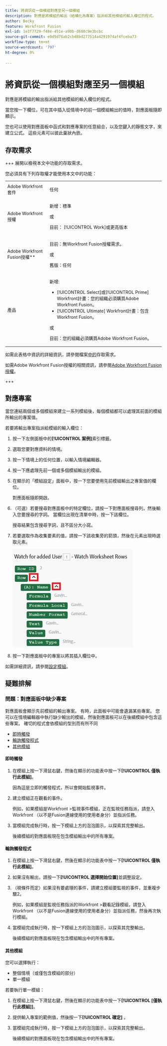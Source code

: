 ```yaml
---
title: 將資訊從一個模組對應至另一個模組
description: 對應是將模組的輸出（結構化為專案）指派給其他模組的輸入欄位的程式。
author: Becky
feature: Workfront Fusion
exl-id: 1e3f7729-f48e-451e-a90b-d680c9e3bcbc
source-git-commit: e0d9d76ab2cbd8bd277514a4291974af4fceba73
workflow-type: tm+mt
source-wordcount: '797'
ht-degree: 0%

---
```


# 將資訊從一個模組對應至另一個模組

對應是將模組的輸出指派給其他模組的輸入欄位的程式。

當您按一下欄位，可在其中插入從情境中的前一個模組輸出的值時，對應面板隨即顯示。

您也可以使用對應面板中函式和對應專案的任意組合，以及您鍵入的靜態文字，來建立公式。 這些元素可以彼此巢狀內嵌。

## 存取需求

+++ 展開以檢視本文中功能的存取需求。

您必須具有下列存取權才能使用本文中的功能：

<table style="table-layout:auto">
 <col> 
 <col> 
 <tbody> 
  <tr> 
   <td role="rowheader">Adobe Workfront套件</td> 
   <td> <p>任何</p> </td> 
  </tr> 
  <tr data-mc-conditions=""> 
   <td role="rowheader">Adobe Workfront授權</td> 
   <td> <p>新增：標準</p><p>或</p><p>目前： [!UICONTROL Work]或更高版本</p> </td> 
  </tr> 
  <tr> 
   <td role="rowheader">Adobe Workfront Fusion授權**</td> 
   <td>
   <p>目前：無Workfront Fusion授權需求。</p>
   <p>或</p>
   <p>舊版：任何 </p>
   </td> 
  </tr> 
  <tr> 
   <td role="rowheader">產品</td> 
   <td>
   <p>新增:</p> <ul><li>[!UICONTROL Select]或[!UICONTROL Prime] Workfront計畫：您的組織必須購買Adobe Workfront Fusion。</li><li>[!UICONTROL Ultimate] Workfront計畫：包含Workfront Fusion。</li></ul>
   <p>或</p>
   <p>目前：您的組織必須購買Adobe Workfront Fusion。</p>
   </td> 
  </tr>
 </tbody> 
</table>

如需此表格中資訊的詳細資訊，請參閱檔案[中的](/help/workfront-fusion/references/licenses-and-roles/access-level-requirements-in-documentation.md)存取需求。

如需Adobe Workfront Fusion授權的相關資訊，請參閱[Adobe Workfront Fusion授權](/help/workfront-fusion/set-up-and-manage-workfront-fusion/licensing-operations-overview/license-automation-vs-integration.md)。

+++

## 對應專案

當您連結兩個或多個模組來建立一系列模組後，每個模組都可以處理其前面的模組所輸出的專案值。

若要將輸出專案指派給模組的輸入欄位：

1. 按一下左側面板中的&#x200B;**[!UICONTROL 案例]**&#x200B;索引標籤。
1. 選取您要對應資料的情境。
1. 按一下情境上的任何位置，以輸入情境編輯器。
1. 按一下應處理先前一個或多個模組輸出的模組。
1. 在顯示的「模組設定」面板中，按一下您要使用先前模組輸出之專案值的欄位。

   對應面板隨即開啟。

1. （可選）若要搜尋對應面板中的特定欄位，請按一下對應面板搜尋列，然後輸入您要搜尋的字詞。 當欄位出現在清單中時，按一下該欄位。

   搜尋結果包含搜尋字詞，且不區分大小寫。
1. 若要選取作為收集要素的值，請按一下該收集旁的箭頭，然後在元素出現時選取元素。

   ![集合專案](assets/collection-dropdown.png)

1. 按一下對應面板中的專案以將其插入欄位中。

如需詳細資訊，請參閱[設定模組](/help/workfront-fusion/create-scenarios/add-modules/configure-a-modules-settings.md)。


## 疑難排解

### 問題：對應面板中缺少專案

對應面板會顯示先前模組的輸出專案。 有時，此面板中可能會遺漏某些專案。 您可以在情境編輯器中執行缺少輸出的模組，然後對應面板可以在後續模組中包含這些專案。 確切的程式會依模組的型別而有所不同

* [即時觸發](#instant-trigger)
* [輪詢觸發程式](#polling-trigger)
* [其他模組](#other-modules)

#### 即時觸發

1. 在模組上按一下滑鼠右鍵，然後在顯示的功能表中按一下&#x200B;**[!UICONTROL 僅執行此模組]**。

   因為這是立即的觸發程式，所以會開始監視事件。

1. 建立模組正在觀看的事件。

   例如，如果模組是Workfront >監視事件模組，正在監視任務指派，請登入Workfront （以不是Fusion連線使用的使用者身分）並指派任務。

1. 當模組完成執行時，按一下模組上方的泡泡圖示，以探索其完整輸出。

   後續模組的對應面板現在包含模組輸出中的所有專案。

#### 輪詢觸發程式

1. 在模組上按一下滑鼠右鍵，然後在顯示的功能表中按一下&#x200B;**[!UICONTROL 僅執行此模組]**。
1. 如果沒有輸出，請按一下&#x200B;**[!UICONTROL 選擇開始位置]**&#x200B;並調整設定。
1. （視條件而定）如果沒有要處理的事件，請建立模組要監視的事件，並重複步驟2。

   例如，如果模組是監視任務指派的Workfront >觀看記錄模組，請登入Workfront （以不是Fusion連線使用的使用者身分）並指派任務，然後再次執行模組。

1. 當模組完成執行時，按一下模組上方的泡泡圖示，以探索其完整輸出。

   後續模組的對應面板現在包含模組輸出中的所有專案。

#### 其他模組

您可以選擇執行：

* 整個情境（或僅包含模組的部分）
* 單一模組

若要執行單一模組：

1. 在模組上按一下滑鼠右鍵，然後在顯示的功能表中按一下&#x200B;**[!UICONTROL [僅執行此模組]]**。
1. 提供輸入專案的範例值，然後按一下&#x200B;**[!UICONTROL 確定]** 。
1. 當模組完成執行時，按一下模組上方的泡泡圖示，以探索其完整輸出。

   後續模組的對應面板現在包含模組輸出中的所有專案。
